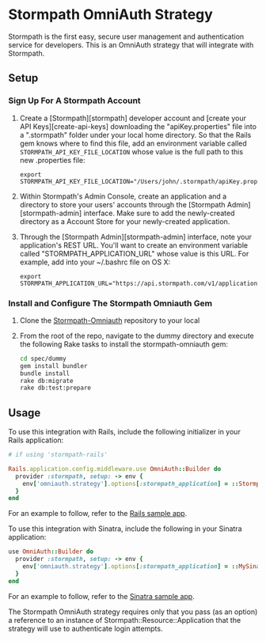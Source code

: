 # Stormpath OmniAuth Strategy

Stormpath is the first easy, secure user management and authentication service
for developers. This is an OmniAuth strategy that will integrate with Stormpath.

## Setup

### <a name="signup"></a>Sign Up For A Stormpath Account

1. Create a [Stormpath][stormpath] developer account and [create your API Keys][create-api-keys]
  downloading the "apiKey.properties" file into a ".stormpath"
  folder under your local home directory. So that the Rails gem knows where to find this file,
  add an environment variable called `STORMPATH_API_KEY_FILE_LOCATION` whose value is the full
  path to this new .properties file:

    ```
    export STORMPATH_API_KEY_FILE_LOCATION="/Users/john/.stormpath/apiKey.properties"
    ```

2. Within Stormpath's Admin Console, create an application  and a directory to store your users' accounts through the [Stormpath Admin][stormpath-admin] interface. Make sure to add the newly-created directory as a Account Store for your newly-created application.

3. Through the [Stormpath Admin][stormpath-admin] interface, note your application's REST URL. You'll want to create an environment variable called "STORMPATH\_APPLICATION\_URL" whose value is this URL. For example, add into your ~/.bashrc file on OS X:

    ```
    export STORMPATH_APPLICATION_URL="https://api.stormpath.com/v1/applications/YOUR_APP_ID"
    ```

### Install and Configure The Stormpath Omniauth Gem

1. Clone the [Stormpath-Omniauth](https://github.com/stormpath/stormpath-omniauth) repository to your local

2. From the root of the repo, navigate to the dummy directory and execute the
   following Rake tasks to install the stormpath-omniauth gem:

   ```sh
   cd spec/dummy
   gem install bundler
   bundle install
   rake db:migrate
   rake db:test:prepare
   ```

<!--
1. You should then be able to run the full suite of specs from the root of the
   repo using the following commands:

   ```sh
   cd ../../
   rake spec
   ```
-->

## Usage

To use this integration with Rails, include the following initializer in your Rails application:

```ruby
# if using 'stormpath-rails'

Rails.application.config.middleware.use OmniAuth::Builder do
  provider :stormpath, setup: -> env {
    env['omniauth.strategy'].options[:stormpath_application] = ::Stormpath::Rails::Client.application
  }
end
```

For an example to follow, refer to the [Rails sample app][rails-omniauth-sample].

To use this integration with Sinatra, include the following in your Sinatra application:

```ruby
use OmniAuth::Builder do
  provider :stormpath, setup: -> env {
    env['omniauth.strategy'].options[:stormpath_application] = ::MySinatraApp.get_application
  }
end

```

For an example to follow, refer to the [Sinatra sample app][sinatra-omniauth-sample].

The Stormpath OmniAuth strategy requires only that you pass (as an option) a
reference to an instance of Stormpath::Resource::Application that the strategy
will use to authenticate login attempts.

  [sinatra-omniauth-sample]: https://github.com/stormpath/stormpath-ruby-samples/tree/master/sinatra-omniauth
  [rails-omniauth-sample]: https://github.com/stormpath/stormpath-ruby-samples/tree/master/rails-omniauth
